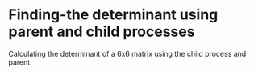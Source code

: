 # Finding-the determinant using parent and child processes
  Calculating the determinant of a 6x6 matrix using the child process and parent 
